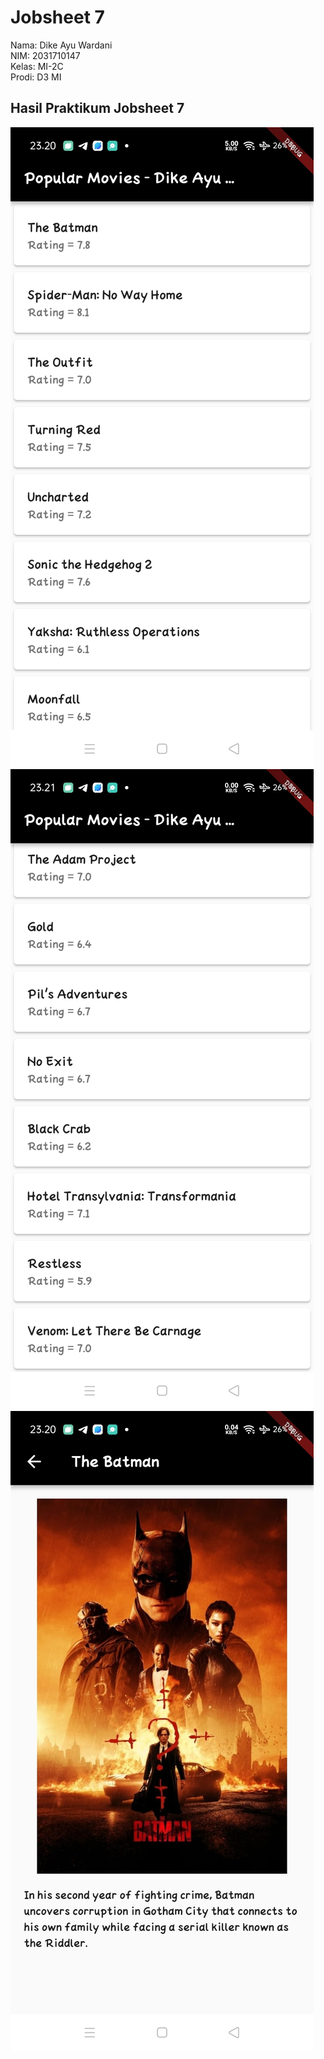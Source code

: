 # Jobsheet 7

Nama: Dike Ayu Wardani <br/>
NIM: 2031710147 <br/>
Kelas: MI-2C <br/>
Prodi: D3 MI <br/>

## Hasil Praktikum Jobsheet 7

![Screenshot Hasil](img/gambar%201.jpg)
![Screenshot Hasil](img/gambar%202.jpg)
![Screenshot Hasil](img/gambar%203.jpg)
